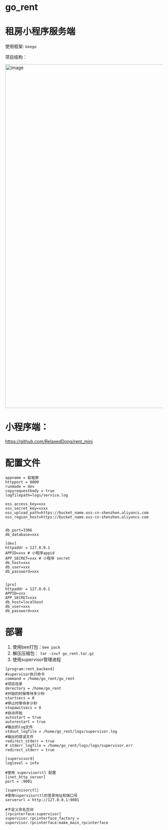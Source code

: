 # go_rent

# 租房小程序服务端

使用框架: `beego`

项目结构：

<img width="1100" alt="image" src="https://user-images.githubusercontent.com/38744096/218026368-264c75e5-930d-4af3-81d9-9b3ccd822034.png">


# 小程序端：
https://github.com/RelaxedDong/rent_mini

# 配置文件
```
appname = 蚁租房
httpport = 8000
runmode = dev
copyrequestbody = true
logfilepath=logs/service.log

oss_access_key=xxx
oss_secret_key=xxxx
oss_upload_path=https://bucket_name.oss-cn-shenzhen.aliyuncs.com
oss_region_host=https://bucket_name.oss-cn-shenzhen.aliyuncs.com


db_port=3306
db_database=xxx

[dev]
httpaddr = 127.0.0.1
APPID=xxx # 小程序appid
APP_SECRET=xxx # 小程序 secret
db_host=xxx
db_user=xxx
db_password=xxx


[pro]
httpaddr = 127.0.0.1
APPID=xxx
APP_SECRET=xxx
db_host=localhost
db_user=xxx
db_password=xxx
```

# 部署
1. 使用bee打包：`bee pack`
2. 解压压缩包： `tar -zxvf go_rent.tar.gz`
3. 使用supervisor管理进程
```
[program:rent_backend]
#supervisor执行命令
command = /home/go_rent/go_rent
#项目目录
derectory = /home/go_rent
#开始的时候等待多少秒
startsecs = 0
#停止时等待多少秒
stopawitsecs = 0
#自动开始
autostart = true
autorestart = true
#输出的log文件
stdout_logfile = /home/go_rent/logs/supervisor.log
#输出的错误文件
redirect_stderr = true
# stderr_logfile = /home/go_rent/logs/logs/supervisor.err
redirect_stderr = true

[supervisord]
loglevel = info

#使用 supervisorctl 配置
[inet_http_server]
port = :9001

[supervisorctl]
#使用supervisorctl的登录地址和端口号
serverurl = http://127.0.0.1:9001

#不定义命名空间
[rpcinterface:supervisor]
supervisor.rpcinterface_factory = supervisor.rpcinterface:make_main_rpcinterface
```
